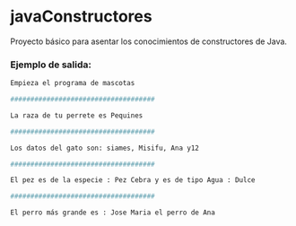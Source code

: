 # javaConstructores

Proyecto básico para asentar los conocimientos de constructores de Java.

### Ejemplo de salida:
```bash
Empieza el programa de mascotas

####################################

La raza de tu perrete es Pequines

####################################

Los datos del gato son: siames, Misifu, Ana y12

####################################

El pez es de la especie : Pez Cebra y es de tipo Agua : Dulce

####################################

El perro más grande es : Jose Maria el perro de Ana
```
